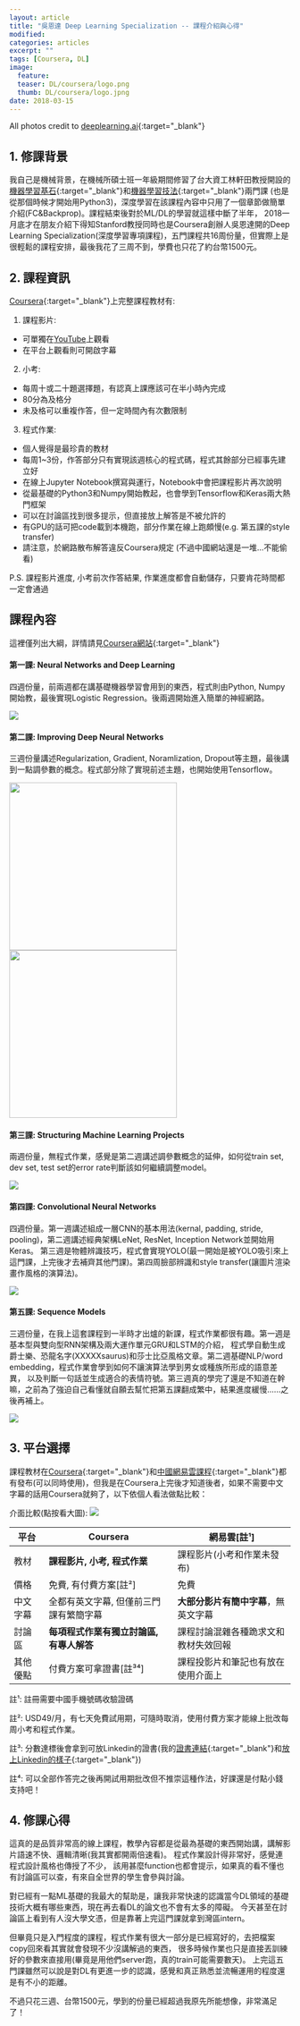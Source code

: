 ```yaml
---
layout: article
title: "吳恩達 Deep Learning Specialization -- 課程介紹與心得"
modified:
categories: articles
excerpt: ""
tags: [Coursera, DL]
image:
  feature: 
  teaser: DL/coursera/logo.png
  thumb: DL/coursera/logo.jpng
date: 2018-03-15
---
```

All photos credit to [deeplearning.ai](https://www.deeplearning.ai){:target="_blank"}

## 1. 修課背景

我自己是機械背景，在機械所碩士班一年級期間修習了台大資工林軒田教授開設的[機器學習基石][1]{:target="_blank"}和[機器學習技法][2]{:target="_blank"}兩門課
(也是從那個時候才開始用Python3)，深度學習在該課程內容中只用了一個章節做簡單介紹(FC&Backprop)。課程結束後對於ML/DL的學習就這樣中斷了半年，
2018一月底才在朋友介紹下得知Stanford教授同時也是Coursera創辦人吳恩達開的Deep Learning Specialization(深度學習專項課程)，五門課程共16周份量，但實際上是很輕鬆的課程安排，最後我花了三周不到，學費也只花了約台幣1500元。

## 2. 課程資訊
[Coursera][4]{:target="_blank"}上完整課程教材有:

1. 課程影片: 
  * 可單獨在[YouTube][3]上觀看
  * 在平台上觀看則可開啟字幕
2. 小考: 
  * 每周十或二十題選擇題，有認真上課應該可在半小時內完成
  * 80分為及格分
  * 未及格可以重複作答，但一定時間內有次數限制
3. 程式作業:
  * 個人覺得是最珍貴的教材
  * 每周1~3份，作答部分只有實現該週核心的程式碼，程式其餘部分已經事先建立好
  * 在線上Jupyter Notebook撰寫與運行，Notebook中會把課程影片再次說明
  * 從最基礎的Python3和Numpy開始教起，也會學到Tensorflow和Keras兩大熱門框架
  * 可以在討論區找到很多提示，但直接放上解答是不被允許的
  * 有GPU的話可把code載到本機跑，部分作業在線上跑頗慢(e.g. 第五課的style transfer)
  * 請注意，於網路散布解答違反Coursera規定 (不過中國網站還是一堆...不能偷看)
  
P.S. 課程影片進度, 小考前次作答結果, 作業進度都會自動儲存，只要肯花時間都一定會通過

## 課程內容
這裡僅列出大綱，詳情請見[Coursera網站][4]{:target="_blank"}

#### 第一課: Neural Networks and Deep Learning
四週份量，前兩週都在講基礎機器學習會用到的東西，程式則由Python, Numpy開始教，最後實現Logistic Regression。後兩週開始進入簡單的神經網路。

<img src="../../images/DL/coursera/c1.jpg" border="0">

#### 第二課: Improving Deep Neural Networks
三週份量講述Regularization, Gradient, Noramlization, Dropout等主題，最後講到一點調參數的概念。程式部分除了實現前述主題，也開始使用Tensorflow。

<img src="../../images/DL/coursera/c2.gif" width="300" align="middle"> <img src="../../images/DL/coursera/opt1.gif" width="300" align="middle">

#### 第三課: Structuring Machine Learning Projects
兩週份量，無程式作業，感覺是第二週講述調參數概念的延伸，如何從train set, dev set, test set的error rate判斷該如何繼續調整model。

<img src="../../images/DL/coursera/c3.jpg" border="0">

#### 第四課: Convolutional Neural Networks
四週份量。第一週講述組成一層CNN的基本用法(kernal, padding, stride, pooling)，第二週講述經典架構LeNet, ResNet, Inception Network並開始用Keras。
第三週是物體辨識技巧，程式會實現YOLO(最一開始是被YOLO吸引來上這門課，上完後才去補齊其他門課)。第四周臉部辨識和style transfer(讓圖片渲染畫作風格的演算法)。

<img src="../../images/DL/coursera/c4.png" border="0">

#### 第五課: Sequence Models
三週份量，在我上這套課程到一半時才出爐的新課，程式作業都很有趣。第一週是基本型與雙向型RNN架構及兩大運作單元GRU和LSTM的介紹，
程式學自動生成爵士樂、恐龍名字(XXXXXsaurus)和莎士比亞風格文章。第二週基礎NLP/word embedding，程式作業會學到如何不讓演算法學到男女或種族所形成的語意差異，
以及判斷一句話並生成適合的表情符號。第三週真的學完了還是不知道在幹嘛，之前為了強迫自己看懂就自願去幫忙把第五課翻成繁中，結果進度緩慢......之後再補上。

<img src="../../images/DL/coursera/c5.png" border="0">

## 3. 平台選擇
課程教材在[Coursera][4]{:target="_blank"}和[中國網易雲課程][5]{:target="_blank"}都有發布(可以同時使用)，但我是在Coursera上完後才知道後者，如果不需要中文字幕的話用Coursera就夠了，以下依個人看法做點比較：

介面比較(點按看大圖):
<a target="_blank" href="../../images/DL/coursera/preview.jpg"><img src="../../images/DL/coursera/preview.jpg" border="0"></a>

| 平台     | Coursera                                 | 網易雲[註¹]       
| -------- | ---------------------------------------- | --------------------- 
| 教材     | **課程影片, 小考, 程式作業**             | 課程影片(小考和作業未發布) 
| 價格     | 免費, 有付費方案[註²]                    | 免費
| 中文字幕 | 全都有英文字幕, 但僅前三門課有繁簡字幕   | **大部分影片有簡中字幕**，無英文字幕      
| 討論區   | **每項程式作業有獨立討論區, 有專人解答** | 課程討論混雜各種跪求文和教材失效回報     
| 其他優點 | 付費方案可拿證書[註³⁴]                    | 課程投影片和筆記也有放在使用介面上

註¹: 註冊需要中國手機號碼收驗證碼

註²: USD49/月，有七天免費試用期，可隨時取消，使用付費方案才能線上批改每周小考和程式作業。

註³: 分數達標後會拿到可放Linkedin的證書(我的[證書連結][6]{:target="_blank"}和[放上Linkedin的樣子][7]{:target="_blank"})

註⁴: 可以全部作答完之後再開試用期批改但不推崇這種作法，好課還是付點小錢支持吧！


## 4. 修課心得

這真的是品質非常高的線上課程，教學內容都是從最為基礎的東西開始講，講解影片語速不快、邏輯清晰(我其實都開兩倍速看)。
程式作業設計得非常好，感覺連程式設計風格也傳授了不少，
該用甚麼function也都會提示，如果真的看不懂也有討論區可以查，有來自全世界的學生會參與討論。

對已經有一點ML基礎的我最大的幫助是，讓我非常快速的認識當今DL領域的基礎技術大概有哪些東西，現在再去看DL的論文也不會有太多的障礙。
今天甚至在討論區上看到有人沒大學文憑，但是靠著上完這門課就拿到灣區intern。

但畢竟只是入門程度的課程，程式作業有很大一部分是已經寫好的，去把檔案copy回來看其實就會發現不少沒講解過的東西，
很多時候作業也只是直接丟訓練好的參數來直接用(畢竟是用他們server跑，真的train可能需要數天)。
上完這五門課雖然可以說是對DL有更進一步的認識，感覺和真正熟悉並流暢運用的程度還是有不小的距離。

不過只花三週、台幣1500元，學到的份量已經超過我原先所能想像，非常滿足了！


[1]:https://www.csie.ntu.edu.tw/~htlin/course/mlfound16fall/
[2]:https://www.csie.ntu.edu.tw/~htlin/course/mltech17spring/
[3]:https://www.youtube.com/channel/UCcIXc5mJsHVYTZR1maL5l9w/playlists
[4]:https://www.coursera.org/specializations/deep-learning
[5]:https://mooc.study.163.com/smartSpec/detail/1001319001.htm
[6]:https://www.coursera.org/account/accomplishments/specialization/certificate/M73YAN978SSX
[7]:https://www.linkedin.com/in/wei-hsiang-wang-60841b108/